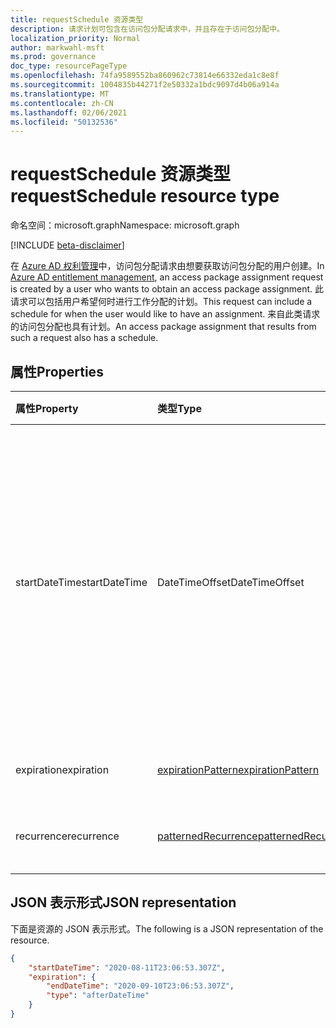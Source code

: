```yaml
---
title: requestSchedule 资源类型
description: 请求计划可包含在访问包分配请求中，并且存在于访问包分配中。
localization_priority: Normal
author: markwahl-msft
ms.prod: governance
doc_type: resourcePageType
ms.openlocfilehash: 74fa9589552ba860962c73814e66332eda1c8e8f
ms.sourcegitcommit: 1004835b44271f2e50332a1bdc9097d4b06a914a
ms.translationtype: MT
ms.contentlocale: zh-CN
ms.lasthandoff: 02/06/2021
ms.locfileid: "50132536"
---
```

# <a name="requestschedule-resource-type"></a><span data-ttu-id="c5542-103">requestSchedule 资源类型</span><span class="sxs-lookup"><span data-stu-id="c5542-103">requestSchedule resource type</span></span>

<span data-ttu-id="c5542-104">命名空间：microsoft.graph</span><span class="sxs-lookup"><span data-stu-id="c5542-104">Namespace: microsoft.graph</span></span>

[!INCLUDE [beta-disclaimer](../../includes/beta-disclaimer.md)]

<span data-ttu-id="c5542-105">在 [Azure AD 权利管理](entitlementmanagement-root.md)中，访问包分配请求由想要获取访问包分配的用户创建。</span><span class="sxs-lookup"><span data-stu-id="c5542-105">In [Azure AD entitlement management](entitlementmanagement-root.md), an access package assignment request is created by a user who wants to obtain an access package assignment.</span></span> <span data-ttu-id="c5542-106">此请求可以包括用户希望何时进行工作分配的计划。</span><span class="sxs-lookup"><span data-stu-id="c5542-106">This request can include a schedule for when the user would like to have an assignment.</span></span>  <span data-ttu-id="c5542-107">来自此类请求的访问包分配也具有计划。</span><span class="sxs-lookup"><span data-stu-id="c5542-107">An access package assignment that results from such a request also has a schedule.</span></span>

## <a name="properties"></a><span data-ttu-id="c5542-108">属性</span><span class="sxs-lookup"><span data-stu-id="c5542-108">Properties</span></span>

| <span data-ttu-id="c5542-109">属性</span><span class="sxs-lookup"><span data-stu-id="c5542-109">Property</span></span>     | <span data-ttu-id="c5542-110">类型</span><span class="sxs-lookup"><span data-stu-id="c5542-110">Type</span></span>        | <span data-ttu-id="c5542-111">说明</span><span class="sxs-lookup"><span data-stu-id="c5542-111">Description</span></span> |
|:-------------|:------------|:------------|
|<span data-ttu-id="c5542-112">startDateTime</span><span class="sxs-lookup"><span data-stu-id="c5542-112">startDateTime</span></span>|<span data-ttu-id="c5542-113">DateTimeOffset</span><span class="sxs-lookup"><span data-stu-id="c5542-113">DateTimeOffset</span></span>|<span data-ttu-id="c5542-114">时间戳类型表示采用 ISO 8601 格式的日期和时间信息，始终采用 UTC 时区。</span><span class="sxs-lookup"><span data-stu-id="c5542-114">The Timestamp type represents date and time information using ISO 8601 format and is always in UTC time.</span></span> <span data-ttu-id="c5542-115">例如，2014 年 1 月 1 日午夜 UTC 如下所示：`'2014-01-01T00:00:00Z'`。</span><span class="sxs-lookup"><span data-stu-id="c5542-115">For example, midnight UTC on Jan 1, 2014 would look like this: `'2014-01-01T00:00:00Z'`.</span></span>|
|<span data-ttu-id="c5542-116">expiration</span><span class="sxs-lookup"><span data-stu-id="c5542-116">expiration</span></span>|[<span data-ttu-id="c5542-117">expirationPattern</span><span class="sxs-lookup"><span data-stu-id="c5542-117">expirationPattern</span></span>](expirationpattern.md)|<span data-ttu-id="c5542-118">访问应过期的时间。</span><span class="sxs-lookup"><span data-stu-id="c5542-118">When the access should expire.</span></span>|
|<span data-ttu-id="c5542-119">recurrence</span><span class="sxs-lookup"><span data-stu-id="c5542-119">recurrence</span></span>|[<span data-ttu-id="c5542-120">patternedRecurrence</span><span class="sxs-lookup"><span data-stu-id="c5542-120">patternedRecurrence</span></span>](patternedrecurrence.md)|<span data-ttu-id="c5542-121">对于定期访问。</span><span class="sxs-lookup"><span data-stu-id="c5542-121">For recurring access.</span></span> <span data-ttu-id="c5542-122">目前未使用。</span><span class="sxs-lookup"><span data-stu-id="c5542-122">Not used at present.</span></span>|

## <a name="json-representation"></a><span data-ttu-id="c5542-123">JSON 表示形式</span><span class="sxs-lookup"><span data-stu-id="c5542-123">JSON representation</span></span>

<span data-ttu-id="c5542-124">下面是资源的 JSON 表示形式。</span><span class="sxs-lookup"><span data-stu-id="c5542-124">The following is a JSON representation of the resource.</span></span>

<!-- {
  "blockType": "resource",
  "optionalProperties": [

  ],
  "@odata.type": "microsoft.graph.requestSchedule"
}-->

```json
{
    "startDateTime": "2020-08-11T23:06:53.307Z",
    "expiration": {
        "endDateTime": "2020-09-10T23:06:53.307Z",
        "type": "afterDateTime"
    }
}
```

<!-- uuid: 16cd6b66-4b1a-43a1-adaf-3a886856ed98
2019-02-04 14:57:30 UTC -->
<!-- {
  "type": "#page.annotation",
  "description": "requestSchedule resource",
  "keywords": "",
  "section": "documentation",
  "tocPath": ""
}-->


